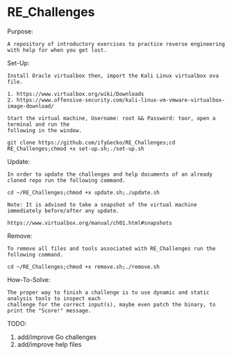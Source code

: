 # RE_Challenges
Purpose:

    A repository of introductory exercises to practice reverse engineering with help for when you get lost.

Set-Up:

    Install Oracle virtualbox then, import the Kali Linux virtualbox ova file.
  
    1. https://www.virtualbox.org/wiki/Downloads 
    2. https://www.offensive-security.com/kali-linux-vm-vmware-virtualbox-image-download/
    
    Start the virtual machine, Username: root && Password: toor, open a terminal and run the 
    following in the window.
    
    git clone https://github.com/ifyGecko/RE_Challenges;cd RE_Challenges;chmod +x set-up.sh;./set-up.sh
    
Update:
    
    In order to update the challenges and help documents of an already cloned repo run the following command.
    
    cd ~/RE_Challenges;chmod +x update.sh;./update.sh
    
    Note: It is advised to take a snapshot of the virtual machine immediately before/after any update.
    
    https://www.virtualbox.org/manual/ch01.html#snapshots

Remove:

    To remove all files and tools associated with RE_Challenges run the following command.
    
    cd ~/RE_Challenges;chmod +x remove.sh;./remove.sh

How-To-Solve:

    The proper way to finish a challenge is to use dynamic and static analysis tools to inspect each
    challenge for the correct input(s), maybe even patch the binary, to print the "Score!" message.

TODO:

1. add/improve Go challenges
2. add/improve help files
